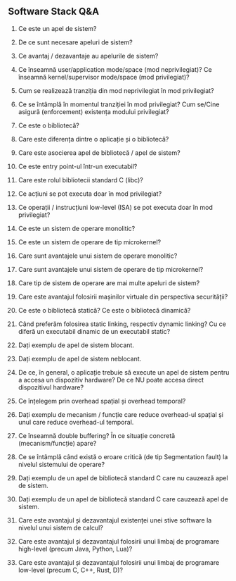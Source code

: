 ## Software Stack Q&A

1. Ce este un apel de sistem?

1. De ce sunt necesare apeluri de sistem?

1. Ce avantaj / dezavantaje au apelurile de sistem?

1. Ce înseamnă user/application mode/space (mod neprivilegiat)? Ce înseamnă kernel/supervisor mode/space (mod privilegiat)?

1. Cum se realizează tranziția din mod neprivilegiat în mod privilegiat?

1. Ce se întâmplă în momentul tranziției în mod privilegiat? Cum se/Cine asigură (enforcement) existența modului privilegiat?

1. Ce este o bibliotecă?

1. Care este diferența dintre o aplicație și o bibliotecă?

1. Care este asocierea apel de bibliotecă / apel de sistem?

1. Ce este entry point-ul într-un executabil?

1. Care este rolul bibliotecii standard C (libc)?

1. Ce acțiuni se pot executa doar în mod privilegiat?

1. Ce operații / instrucțiuni low-level (ISA) se pot executa doar în mod privilegiat?

1. Ce este un sistem de operare monolitic?

1. Ce este un sistem de operare de tip microkernel?

1. Care sunt avantajele unui sistem de operare monolitic?

1. Care sunt avantajele unui sistem de operare de tip microkernel?

1. Care tip de sistem de operare are mai multe apeluri de sistem?

1. Care este avantajul folosirii mașinilor virtuale din perspectiva securității?

1. Ce este o bibliotecă statică? Ce este o bibliotecă dinamică?

1. Când preferăm folosirea static linking, respectiv dynamic linking? Cu ce diferă un executabil dinamic de un executabil static?

1. Dați exemplu de apel de sistem blocant.

1. Dați exemplu de apel de sistem neblocant.

1. De ce, în general, o aplicație trebuie să execute un apel de sistem pentru a accesa un dispozitiv hardware? De ce NU poate accesa direct dispozitivul hardware?

1. Ce înțelegem prin overhead spațial și overhead temporal?

1. Dați exemplu de mecanism / funcție care reduce overhead-ul spațial și unul care reduce overhead-ul temporal.

1. Ce înseamnă double buffering? În ce situație concretă (mecanism/funcție) apare?

1. Ce se întâmplă când există o eroare critică (de tip Segmentation fault) la nivelul sistemului de operare?

1. Dați exemplu de un apel de bibliotecă standard C care nu cauzează apel de sistem.

1. Dați exemplu de un apel de bibliotecă standard C care cauzează apel de sistem.

1. Care este avantajul și dezavantajul existenței unei stive software la nivelul unui sistem de calcul?

1. Care este avantajul și dezavantajul folosirii unui limbaj de programare high-level (precum Java, Python, Lua)?

1. Care este avantajul și dezavantajul folosirii unui limbaj de programare low-level (precum C, C++, Rust, D)?
